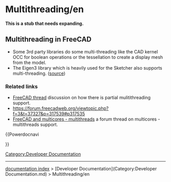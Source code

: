 # Multithreading/en
**This is a stub that needs expanding.**

## Multithreading in FreeCAD 

-   Some 3rd party libraries do some multi-threading like the CAD kernel OCC for boolean operations or the tessellation to create a display mesh from the model.
-   The Eigen3 library which is heavily used for the Sketcher also supports multi-threading. ([source](https://forum.freecadweb.org/viewtopic.php?f=3&t=37327&p=317539#p317535))

### Related links 

-   [FreeCAD thread](https://forum.freecadweb.org/viewtopic.php?f=4&t=17501&p=173095) discussion on how there is partial mulitithreading support.
-   <https://forum.freecadweb.org/viewtopic.php?f=3&t=37327&p=317539#p317535>
-   [FreeCAD and multicores - multithreads](https://forum.freecadweb.org/viewtopic.php?f=8&t=37398) a forum thread on multicores - multithreads support.


{{Powerdocnavi

}}

[Category:Developer Documentation](Category:Developer_Documentation.md)

---
[documentation index](../README.md) > [Developer Documentation](Category:Developer Documentation.md) > Multithreading/en
